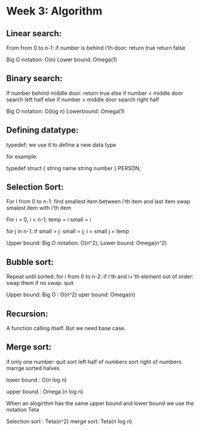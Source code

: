 # Week 3: Algorithm


## Linear search:

From from 0 to n-1:
  if number is behind i'th door:
    return true
return false

Big O notation: O(n)
Lower bound: Omega(1)



## Binary search:

If number behind middle door:
  return true
else if number < middle door
    search left half
else if number > middle door
    search right half

Big O notation: O(log n)
Lowerbound: Omega(1)


## Defining datatype:

typedef: we use it to define a new data type


for example:

typedef struct
{
  string name
  string number
}
PERSON;



## Selection Sort:



For I from 0 to n-1:
  find smallest item between i'th item and last item
  swap smalest item with i'th item
  
  
For i = 0, i < n-1;
  temp = i
  small = i
  
  for j in n-1:
    if small > j:
      small = j;
  i = small
  j  = temp
  
  
  
  
  Upper bound: Big O notation: O(n^2);
  Lower bound: Omega(n^2)
  
  
  
  ## Bubble sort:
  
  Repeat until sorted:
    for i from 0 to n-2:
      if i'th and i+'th element out of order:
        swap them
    if no swap:
      quit
      
 Upper bound:  Big O : O(n^2)
  uper bound: Omega(n)
  
  ## Recursion:
  
  A function calling itself. But we need base case. 
  
  ## Merge sort: 
  
  if only one number:
    quit
  sort left half of numbers
  sort right of numbers
  marrge sorted halves
  
  lower bound : O(n log n)
  
  upper bound : Omega (n log n)
  
  
  When an alogirthm has the same upper bound and lower bound we use the notation Teta
  
  Selection sort : Teta(n^2)
  merge sort: Teta(n log n)
  
  
  

